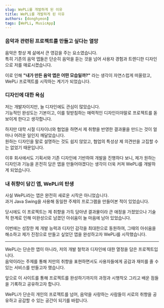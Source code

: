 ```yaml
---
slug: WePLi를 개발하게 된 이유
title: WePLi를 개발하게 된 이유
authors: [donghyeon]
tags: [WePLi, MusicApp]
---
```


<!-- truncate -->

### 음악과 관련된 프로젝트를 만들고 싶다는 열망

음악은 항상 제 삶에서 큰 영감을 주는 요소였습니다.   
특히 기존의 음악 앱들은 단순히 음악을 듣는 것을 넘어 사용자 경험과 트렌디한 디자인으로 저를 매료시켰습니다.

이로 인해 **"내가 만든 음악 앱은 어떤 모습일까?"** 라는 생각이 자연스럽게 떠올랐고,   
WePLi 프로젝트를 시작하는 계기가 되었습니다.

### 디자인에 대한 욕심

저는 개발자이지만, 늘 디자인에도 관심이 많았습니다.   
기능적인 완성도는 기본이고, 이를 뒷받침하는 매력적인 디자인이야말로 프로젝트를 돋보이게 한다고 생각합니다.

하지만 대학 시절 디자이너와 협업을 하면서 제 취향을 반영한 결과물을 만드는 것이 얼마나 어려운 일인지 깨달았습니다.   
원하는 디자인을 말로 설명하는 것도 쉽지 않았고, 협업의 특성상 제 의견만을 고집할 수는 없었기 때문입니다.

이후 회사에서도 기획서와 기존 디자인에 기반하여 개발을 진행하다 보니, 제가 원하는 디자인과 기능을 온전히 담은 앱을 만들어야겠다는 생각이 더욱 커져 WePLi를 개발하게 되었습니다.

### 내 취향이 담긴 앱, WePLi의 탄생

사실 WePLi라는 앱은 완전히 새로운 시작은 아니었습니다.   
과거 Java Swing을 사용해 동일한 주제의 프로그램을 만들어본 적이 있었습니다.

당시에도 이 프로젝트는 제 취향을 가득 담아낸 결과물이라 큰 애정을 가졌었으나 기술적 한계로 인해 미완성으로 남겼던 아쉬움이 늘 마음에 남아 있었습니다.

이번에는 성장한 제 개발 능력과 디자인 감각을 최대한으로 동원하여, 그때의 아쉬움을 해소하고 제가 진정으로 만들고 싶었던 앱을 완성하고자 WePLi를 시작했습니다.

---

WePLi는 단순한 앱이 아니라, 저의 개발 철학과 디자인에 대한 열정을 담은 프로젝트입니다.    
음악이라는 주제를 통해 저만의 취향을 표현하면서도 사용자들에게 공감과 재미를 줄 수 있는 서비스를 만들고자 했습니다.

앞으로 이 사이트를 통해 프로젝트를 완성하기까지의 과정과 시행착오 그리고 배운 점들을 기록하고 공유하고자 합니다.

WePLi가 단순히 개인의 프로젝트를 넘어, 음악을 사랑하는 사람들이 서로의 취향을 공유하고 공감할 수 있는 공간이 되기를 바랍니다.